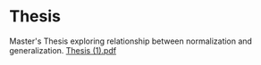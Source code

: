 # Thesis
Master's Thesis exploring relationship between normalization and generalization.
[Thesis (1).pdf](https://github.com/gxh2932/Thesis/files/9834676/Thesis.pdf)
